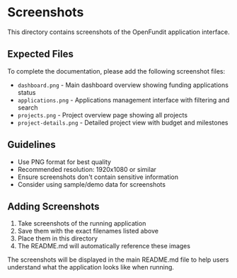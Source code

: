 # Screenshots

This directory contains screenshots of the OpenFundit application interface.

## Expected Files

To complete the documentation, please add the following screenshot files:

- `dashboard.png` - Main dashboard overview showing funding applications status
- `applications.png` - Applications management interface with filtering and search
- `projects.png` - Project overview page showing all projects
- `project-details.png` - Detailed project view with budget and milestones

## Guidelines

- Use PNG format for best quality
- Recommended resolution: 1920x1080 or similar
- Ensure screenshots don't contain sensitive information
- Consider using sample/demo data for screenshots

## Adding Screenshots

1. Take screenshots of the running application
2. Save them with the exact filenames listed above
3. Place them in this directory
4. The README.md will automatically reference these images

The screenshots will be displayed in the main README.md file to help users understand what the application looks like when running.
